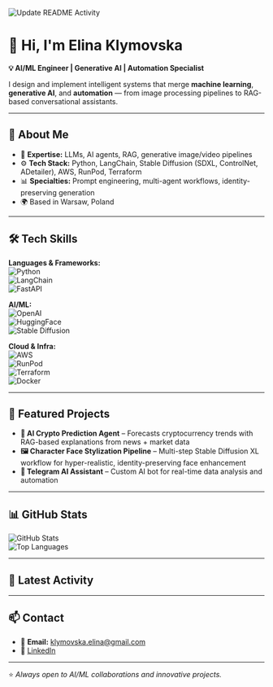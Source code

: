 ![Update README Activity](https://github.com/ElinaKlymovska/ElinaKlymovska/actions/workflows/activity.yml/badge.svg)

# 👋 Hi, I'm Elina Klymovska  

**💡 AI/ML Engineer | Generative AI | Automation Specialist**  

I design and implement intelligent systems that merge **machine learning**, **generative AI**, and **automation** — from image processing pipelines to RAG-based conversational assistants.  

---

## 🚀 About Me  
- 🧠 **Expertise:** LLMs, AI agents, RAG, generative image/video pipelines  
- ⚙️ **Tech Stack:** Python, LangChain, Stable Diffusion (SDXL, ControlNet, ADetailer), AWS, RunPod, Terraform  
- 📊 **Specialties:** Prompt engineering, multi-agent workflows, identity-preserving generation  
- 🌍 Based in Warsaw, Poland  

---


## 🛠 Tech Skills  

**Languages & Frameworks:**  
![Python](https://img.shields.io/badge/Python-3670A0?logo=python&logoColor=ffdd54)  
![LangChain](https://img.shields.io/badge/LangChain-000000?logo=chainlink&logoColor=white)  
![FastAPI](https://img.shields.io/badge/FastAPI-009688?logo=fastapi&logoColor=white)  

**AI/ML:**  
![OpenAI](https://img.shields.io/badge/OpenAI-412991?logo=openai&logoColor=white)  
![HuggingFace](https://img.shields.io/badge/HuggingFace-FFD21E?logo=huggingface&logoColor=black)  
![Stable Diffusion](https://img.shields.io/badge/Stable_Diffusion-FF6F61?logo=artstation&logoColor=white)  

**Cloud & Infra:**  
![AWS](https://img.shields.io/badge/AWS-FF9900?logo=amazon-aws&logoColor=white)  
![RunPod](https://img.shields.io/badge/RunPod-2D2D2D?logo=serverless&logoColor=white)  
![Terraform](https://img.shields.io/badge/Terraform-623CE4?logo=terraform&logoColor=white)  
![Docker](https://img.shields.io/badge/Docker-2496ED?logo=docker&logoColor=white)  

---

## 📌 Featured Projects  
- **🔮 AI Crypto Prediction Agent** – Forecasts cryptocurrency trends with RAG-based explanations from news + market data  
- **🖼 Character Face Stylization Pipeline** – Multi-step Stable Diffusion XL workflow for hyper-realistic, identity-preserving face enhancement  
- **🤖 Telegram AI Assistant** – Custom AI bot for real-time data analysis and automation  

---

## 📊 GitHub Stats  
![GitHub Stats](https://github-readme-stats.vercel.app/api?username=ElinaKlymovska&show_icons=true&theme=radical)  
![Top Languages](https://github-readme-stats.vercel.app/api/top-langs/?username=ElinaKlymovska&layout=compact&theme=radical)  

---

## 📝 Latest Activity
<!--START_SECTION:activity-->
<!--END_SECTION:activity-->

---

## 📫 Contact  
- 📧 **Email:** klymovska.elina@gmail.com  
- 💼 [LinkedIn](https://www.linkedin.com/in/elina-klymovska)  

---
⭐ *Always open to AI/ML collaborations and innovative projects.*
